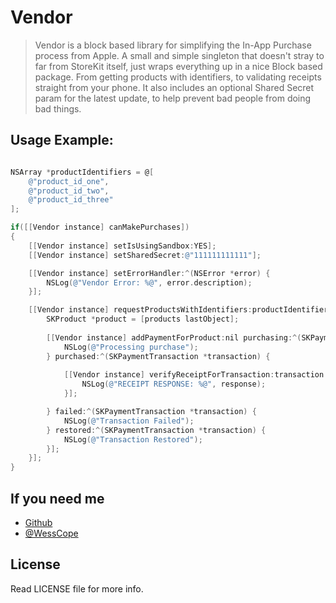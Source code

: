 # Vendor

> Vendor is a block based library for simplifying the In-App Purchase process from Apple.  A small and simple singleton that doesn't stray to far from StoreKit itself, just wraps everything up in a nice Block based package. From getting products with identifiers, to validating receipts straight from your phone.  It also includes an optional Shared Secret param for the latest update, to help prevent bad people from doing bad things.

## Usage Example:
```objectivec

NSArray *productIdentifiers = @[
	@"product_id_one",
	@"product_id_two",
	@"product_id_three"
];

if([[Vendor instance] canMakePurchases])
{
	[[Vendor instance] setIsUsingSandbox:YES];
	[[Vendor instance] setSharedSecret:@"111111111111"];

	[[Vendor instance] setErrorHandler:^(NSError *error) {
		NSLog(@"Vendor Error: %@", error.description);
	}];

	[[Vendor instance] requestProductsWithIdentifiers:productIdentifiers callback:^(NSArray *products) {
	    SKProduct *product = [products lastObject];
	
		[[Vendor instance] addPaymentForProduct:nil purchasing:^(SKPaymentTransaction *transaction) {
	        NSLog(@"Processing purchase");
	    } purchased:^(SKPaymentTransaction *transaction) {
        
			[[Vendor instance] verifyReceiptForTransaction:transaction callback:^(NSDictionary *response) {
				NSLog(@"RECEIPT RESPONSE: %@", response);
			}];

	    } failed:^(SKPaymentTransaction *transaction) {
	        NSLog(@"Transaction Failed");
	    } restored:^(SKPaymentTransaction *transaction) {
	        NSLog(@"Transaction Restored");
	    }];
	}];
}
```
## If you need me
* [Github](http://www.github.com/wess)
* [@WessCope](http://www.twitter.com/wess)

## License
Read LICENSE file for more info.